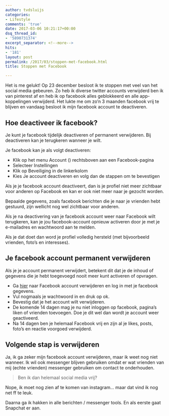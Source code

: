 ```yaml
---
author: tvdsluijs
categories:
- Lifestyle
comments: 'true'
date: 2017-03-06 10:21:17+00:00
dsq_thread_id:
- '5890731374'
excerpt_separator: <!--more-->
hits:
- '181'
layout: post
permalink: /2017/03/stoppen-met-facebook.html
title: Stoppen met Facebook

---
```

<section class="gh-view"> <section id="ember2579" class="ember-view view-container view-editor"> <section class="entry-preview js-entry-preview "> <section class="entry-preview-content js-entry-preview-content"> 

<div id="ember2587" class="ember-view rendered-markdown js-rendered-markdown">
  <p>
    Het is me gelukt! Op 23 december besloot ik te stoppen met veel van het social media gebeuren. Zo heb ik diverse twitter accounts verwijderd ben ik van pinterest af en heb ik op facebook alles geblokkeerd en alle app-koppelingen verwijderd. Het lukte me om zo&#8217;n 3 maanden facebook vrij te blijven en vandaag besloot ik mijn facebook account te deactiveren.
  </p>
  <!--more-->
  <h2 id="hoedeactiveerikfacebook">
    Hoe deactiveer ik facebook?
  </h2>
  
  <p>
    Je kunt je facebook tijdelijk deactiveren of permanent verwijderen. Bij deactiveren kan je terugkeren wanneer je wilt.
  </p>
  
  <p>
    Je facebook kan je als volgt deactiveren:
  </p>
  
  <ul>
    <li>
      Klik op het menu Account () rechtsboven aan een Facebook-pagina
    </li>
    <li>
      Selecteer Instellingen
    </li>
    <li>
      Klik op Beveiliging in de linkerkolom
    </li>
    <li>
      Kies Je account deactiveren en volg dan de stappen om te bevestigen
    </li>
  </ul>
  
  <p>
    Als je je facebook account deactiveert, dan is je profiel niet meer zichtbaar voor anderen op Facebook en kan er ook niet meer naar je gezocht worden.
  </p>
  
  <p>
    Bepaalde gegevens, zoals facebook berichten die je naar je vrienden hebt gestuurd, zijn wellicht nog wel zichtbaar voor anderen.
  </p>
  
  <p>
    Als je na deactivering van je facebook account weer naar Facebook wilt terugkeren, kan je jou facebook-account opnieuw activeren door je met je e-mailadres en wachtwoord aan te melden.
  </p>
  
  <p>
    Als je dat doet dan word je profiel volledig hersteld (met bijvoorbeeld vrienden, foto&#8217;s en interesses).
  </p>
  
  <h2 id="jefacebookaccountpermanentverwijderen">
    Je facebook account permanent verwijderen
  </h2>
  
  <p>
    Als je je account permanent verwijdert, betekent dit dat je de inhoud of gegevens die je hebt toegevoegd nooit meer kunt activeren of opvragen.
  </p>
  
  <ul>
    <li>
      Ga <a href="https://www.facebook.com/help/delete_account">hier</a> naar Facebook account verwijderen en log in met je facebook gegevens.
    </li>
    <li>
      Vul nogmaals je wachtwoord in en druk op ok.
    </li>
    <li>
      Bevestig dat je het account wilt verwijderen.
    </li>
    <li>
      De komende 14 dagen mag je nu niet inloggen op facebook, pagina’s liken of vrienden toevoegen. Doe je dit wel dan wordt je account weer geactiveerd.
    </li>
    <li>
      Na 14 dagen ben je helemaal Facebook vrij en zijn al je likes, posts, foto’s en reactie voorgoed verwijderd.
    </li>
  </ul>
  
  <h2 id="volgendestapisverwijderen">
    Volgende stap is verwijderen
  </h2>
  
  <p>
    Ja, ik ga zeker mijn facebook account verwijderen, maar ik weet nog niet wanneer. Ik wil ook messenger blijven gebruiken omdat er wat vrienden van mij (echte vrienden) messenger gebruiken om contact te onderhouden.
  </p>
  
  <blockquote>
    <p>
      Ben ik dan helemaal social media vrij?
    </p>
  </blockquote>
  
  <p>
    Nope, ik moet nog zien af te komen van instagram&#8230; maar dat vind ik nog net ff te leuk.
  </p>
  
  <p>
    Daarna ga ik hakken in alle berichten / messenger tools. En als eerste gaat Snapchat er aan.
  </p>
</div></section> </section> </section> </section> 

<div id="entry-controls" class="settings-menu-container ember-view">
  <div id="entry-controls">
    <div class="settings-menu-pane-in settings-menu settings-menu-pane">
      <div class="settings-menu-content">
      </div>
    </div>
  </div>
</div>